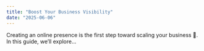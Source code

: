 ```yaml
---
title: "Boost Your Business Visibility"
date: "2025-06-06"
---
```


Creating an online presence is the first step toward scaling your business 🚀.
In this guide, we’ll explore...
